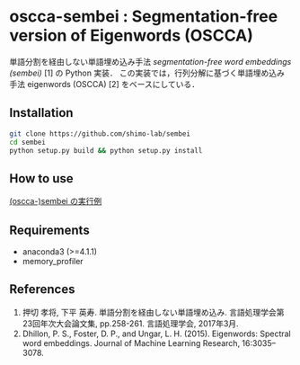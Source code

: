 oscca-sembei : Segmentation-free version of Eigenwords (OSCCA)
===================================================

単語分割を経由しない単語埋め込み手法 *segmentation-free word embeddings (sembei)* [1] の Python 実装．
この実装では，行列分解に基づく単語埋め込み手法 eigenwords (OSCCA) [2] をベースにしている．


## Installation

```sh
git clone https://github.com/shimo-lab/sembei
cd sembei
python setup.py build && python setup.py install
```

## How to use

[\(oscca\-\)sembei の実行例](https://gist.github.com/oshikiri/da68f7b9b2aa9c626280176060266e34)


## Requirements

* anaconda3 (>=4.1.1)
* memory_profiler


## References

1. 押切 孝将, 下平 英寿. 単語分割を経由しない単語埋め込み. 言語処理学会第23回年次大会論文集, pp.258-261. 言語処理学会, 2017年3月.
2. Dhillon, P. S., Foster, D. P., and Ungar, L. H. (2015). Eigenwords: Spectral word embeddings. Journal of Machine Learning Research, 16:3035–3078.
